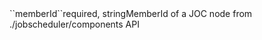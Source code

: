 <tr><td>``memberId``</td><td>required, string</td><td>MemberId of a JOC node from ./jobscheduler/components API</td><td></td><td></td></tr>